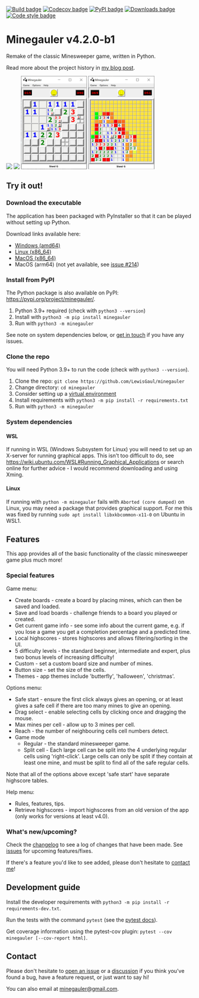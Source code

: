 [![Build badge](https://img.shields.io/github/actions/workflow/status/LewisGaul/minegauler/full-test.yml?branch=dev)](https://github.com/LewisGaul/minegauler/actions?query=workflow%3A%22Workflow+for+full+test+matrix%22+branch%3Adev)
[![Codecov badge](https://img.shields.io/codecov/c/github/LewisGaul/minegauler/dev)](https://codecov.io/gh/LewisGaul/minegauler/)
[![PyPI badge](https://img.shields.io/pypi/v/minegauler.svg)](https://pypi.python.org/pypi/minegauler/)
[![Downloads badge](https://img.shields.io/github/downloads/LewisGaul/minegauler/total)](https://github.com/LewisGaul/minegauler/releases/)
[![Code style badge](https://img.shields.io/badge/code%20style-black-000000.svg)](https://black.readthedocs.io/en/stable/)

# Minegauler v4.2.0-b1

Remake of the classic Minesweeper game, written in Python.

Read more about the project history in [my blog post](https://www.lewisgaul.co.uk/blog/coding/2020/02/12/minegauler/).


<img src="img/screenshots/beginner_start.png" height=250> <img src="img/screenshots/beginner_win.png" height=250> <img src="img/screenshots/split-cell-intermediate.png" height=250> <img src="img/screenshots/intermediate_probs.PNG" height=250>


## Try it out!

### Download the executable

The application has been packaged with PyInstaller so that it can be played without setting up Python.

Download links available here:
 - [Windows (amd64)](https://github.com/LewisGaul/minegauler/releases/download/v4.2.0-b0/minegauler-v4.2.0-b0-windows-amd64.zip)
 - [Linux (x86_64)](https://github.com/LewisGaul/minegauler/releases/download/v4.2.0-b0/minegauler-v4.2.0-b0-linux-x86_64.tar.gz)
 - [MacOS (x86_64)](https://github.com/LewisGaul/minegauler/releases/download/v4.2.0-b0/minegauler-v4.2.0-b0-macos-x86_64.tar.gz)
 - MacOS (arm64) (not yet available, see [issue #214](https://github.com/LewisGaul/minegauler/issues/214))


### Install from PyPI

The Python package is also available on PyPI: https://pypi.org/project/minegauler/.

 1. Python 3.9+ required (check with `python3 --version`)
 2. Install with `python3 -m pip install minegauler`
 3. Run with `python3 -m minegauler`

See note on system dependencies below, or [get in touch](#Contact) if you have any issues.


### Clone the repo

You will need Python 3.9+ to run the code (check with `python3 --version`).

 1. Clone the repo: `git clone https://github.com/LewisGaul/minegauler`
 2. Change directory: `cd minegauler`
 3. Consider setting up a [virtual environment](https://docs.python.org/3/tutorial/venv.html)
 4. Install requirements with `python3 -m pip install -r requirements.txt`
 5. Run with `python3 -m minegauler`


### System dependencies

#### WSL

If running in WSL (Windows Subsystem for Linux) you will need to set up an X-server for running graphical apps. This isn't too difficult to do, see <https://wiki.ubuntu.com/WSL#Running_Graphical_Applications> or search online for further advice - I would recommend downloading and using Xming.

#### Linux

If running with `python -m minegauler` fails with `Aborted (core dumped)` on Linux, you may need a package that provides graphical support. For me this was fixed by running `sudo apt install libxkbcommon-x11-0` on Ubuntu in WSL1.


## Features

This app provides all of the basic functionality of the classic minesweeper game plus much more!


### Special features

Game menu:
* Create boards - create a board by placing mines, which can then be saved and loaded.
* Save and load boards - challenge friends to a board you played or created.
* Get current game info - see some info about the current game, e.g. if you lose a game you get a completion percentage and a predicted time.
* Local highscores - stores highscores and allows filtering/sorting in the UI.
* 5 difficulty levels - the standard beginner, intermediate and expert, plus two bonus levels of increasing difficulty!
* Custom - set a custom board size and number of mines.
* Button size - set the size of the cells.
* Themes - app themes include 'butterfly', 'halloween', 'christmas'.

Options menu:
* Safe start - ensure the first click always gives an opening, or at least gives a safe cell if there are too many mines to give an opening.
* Drag select - enable selecting cells by clicking once and dragging the mouse.
* Max mines per cell - allow up to 3 mines per cell.
* Reach - the number of neighbouring cells cell numbers detect.
* Game mode
  * Regular - the standard minesweeper game.
  * Split cell - Each large cell can be split into the 4 underlying regular cells using 'right-click'. Large cells can only be split if they contain at least one mine, and must be split to find all of the safe regular cells.

Note that all of the options above except 'safe start' have separate highscore tables.

Help menu:
* Rules, features, tips.
* Retrieve highscores - import highscores from an old version of the app (only works for versions at least v4.0).


### What's new/upcoming?

Check the [changelog](CHANGELOG.md) to see a log of changes that have been made. See [issues](https://github.com/LewisGaul/minegauler/issues) for upcoming features/fixes.

If there's a feature you'd like to see added, please don't hesitate to [contact me](#Contact)!


## Development guide

Install the developer requirements with `python3 -m pip install -r requirements-dev.txt`.

Run the tests with the command `pytest` (see the [pytest docs](https://docs.pytest.org/en/latest/how-to/usage.html)).

Get coverage information using the pytest-cov plugin: `pytest --cov minegauler [--cov-report html]`.


## Contact

Please don't hesitate to [open an issue](https://github.com/LewisGaul/minegauler/issues/new) or a [discussion](https://github.com/LewisGaul/minegauler/discussions) if you think you've found a bug, have a feature request, or just want to say hi!

You can also email at [minegauler@gmail.com](mailto:minegauler@gmail.com).
